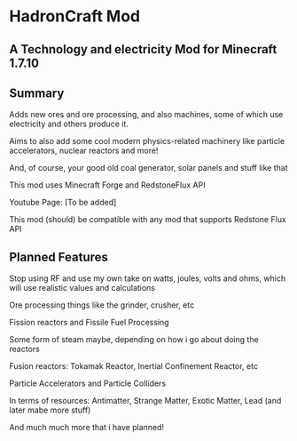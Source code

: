 HadronCraft Mod
=================
A Technology and electricity Mod for Minecraft 1.7.10
-----------------------------------------------------

Summary
-------

Adds new ores and ore processing, and also machines, some of which use electricity and others produce it.

Aims to also add some cool modern physics-related machinery like particle accelerators, nuclear reactors and more!

And, of course, your good old coal generator, solar panels and stuff like that

This mod uses Minecraft Forge and RedstoneFlux API

Youtube Page: [To be added]

This mod (should) be compatible with any mod that supports Redstone Flux API

Planned Features
----------------

Stop using RF and use my own take on watts, joules, volts and ohms, which will use realistic values and calculations

Ore processing things like the grinder, crusher, etc

Fission reactors and Fissile Fuel Processing

Some form of steam maybe, depending on how i go about doing the reactors

Fusion reactors: Tokamak Reactor, Inertial Confinement Reactor, etc

Particle Accelerators and Particle Colliders

In terms of resources: Antimatter, Strange Matter, Exotic Matter, Lead (and later mabe more stuff)

And much much more that i have planned!
